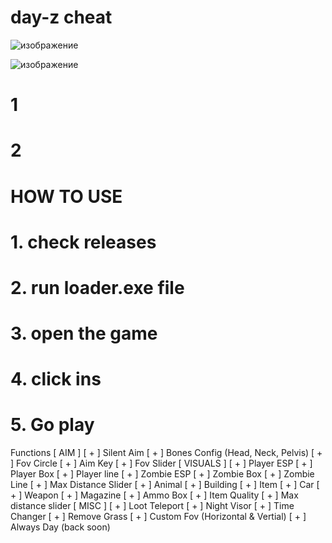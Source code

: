 # day-z cheat


![изображение](https://github.com/Soma-Yukihira/tokyo-ghoul/assets/74402541/550b75ad-f66d-43ed-a7cf-e135a7b539b5)

![изображение](https://github.com/Soma-Yukihira/tokyo-ghoul/assets/74402541/60847973-993d-462a-86e4-aa73b34f88c9)


# 1 
# 2 


# HOW TO USE
# 1. check releases
# 2. run loader.exe file
# 3. open the game
# 4. click ins 
# 5. Go play

Functions
[ AIM ]
[ + ] Silent Aim
[ + ] Bones Config (Head, Neck, Pelvis)
[ + ] Fov Circle
[ + ] Aim Key
[ + ] Fov Slider
[ VISUALS ]
[ + ] Player ESP
[ + ] Player Box
[ + ] Player line
[ + ] Zombie ESP
[ + ] Zombie Box
[ + ] Zombie Line
[ + ] Max Distance Slider
[ + ] Animal
[ + ] Building
[ + ] Item
[ + ] Car
[ + ] Weapon
[ + ] Magazine
[ + ] Ammo Box
[ + ] Item Quality
[ + ] Max distance slider
[ MISC ]
[ + ] Loot Teleport
[ + ] Night Visor
[ + ] Time Changer
[ + ] Remove Grass
[ + ] Custom Fov (Horizontal & Vertial)
[ + ] Always Day (back soon)
